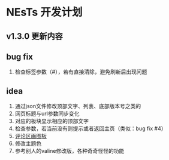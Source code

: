 # NEsTs 开发计划

## v1.3.0 更新内容

## bug fix

1. 检查标签参数（#），若有直接清除，避免刷新后出现问题

## idea

1. 通过json文件修改顶部文字、列表、底部版本号之类的
2. 网页标题与url参数同步变化
3. 对应的板块显示相应的顶部文字
4. 检查参数，若当前没有则提示或者返回主页（类似：bug fix #4）
5. [评论区画图板](https://github.com/flatblowfish/cave-draw)
6. 修改主题色
7. 参考别人的valine修改版，各种奇奇怪怪的功能
